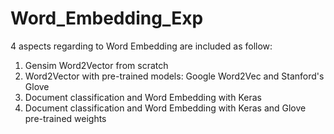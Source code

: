 # Word_Embedding_Exp

4 aspects regarding to Word Embedding are included as follow:
  1. Gensim Word2Vector from scratch
  2. Word2Vector with pre-trained models: Google Word2Vec and Stanford's Glove
  3. Document classification and Word Embedding with Keras 
  4. Document classification and Word Embedding with Keras and  Glove pre-trained weights
